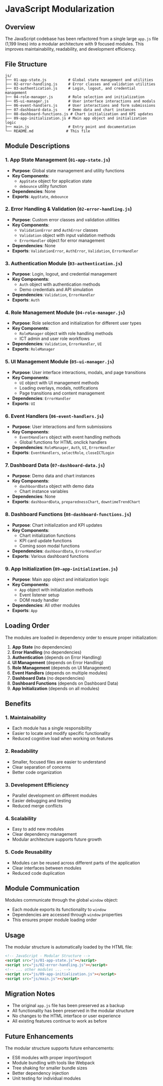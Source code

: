 # JavaScript Modularization

## Overview

The JavaScript codebase has been refactored from a single large `app.js` file (1,199 lines) into a modular architecture with 9 focused modules. This improves maintainability, readability, and development efficiency.

## File Structure

```
js/
├── 01-app-state.js          # Global state management and utilities
├── 02-error-handling.js     # Error classes and validation utilities
├── 03-authentication.js     # Login, logout, and credential management
├── 04-role-manager.js       # Role selection and initialization
├── 05-ui-manager.js         # User interface interactions and modals
├── 06-event-handlers.js     # User interactions and form submissions
├── 07-dashboard-data.js     # Demo data and chart instances
├── 08-dashboard-functions.js # Chart initialization and KPI updates
├── 09-app-initialization.js # Main app object and initialization logic
├── main.js                  # Entry point and documentation
└── README.md               # This file
```

## Module Descriptions

### 1. App State Management (`01-app-state.js`)
- **Purpose**: Global state management and utility functions
- **Key Components**:
  - `AppState` object for application state
  - `debounce` utility function
- **Dependencies**: None
- **Exports**: `AppState`, `debounce`

### 2. Error Handling & Validation (`02-error-handling.js`)
- **Purpose**: Custom error classes and validation utilities
- **Key Components**:
  - `ValidationError` and `AuthError` classes
  - `Validation` object with input validation methods
  - `ErrorHandler` object for error management
- **Dependencies**: None
- **Exports**: `ValidationError`, `AuthError`, `Validation`, `ErrorHandler`

### 3. Authentication Module (`03-authentication.js`)
- **Purpose**: Login, logout, and credential management
- **Key Components**:
  - `Auth` object with authentication methods
  - Demo credentials and API simulation
- **Dependencies**: `Validation`, `ErrorHandler`
- **Exports**: `Auth`

### 4. Role Management Module (`04-role-manager.js`)
- **Purpose**: Role selection and initialization for different user types
- **Key Components**:
  - `RoleManager` object with role handling methods
  - ICT admin and user role workflows
- **Dependencies**: `Validation`, `ErrorHandler`, `UI`
- **Exports**: `RoleManager`

### 5. UI Management Module (`05-ui-manager.js`)
- **Purpose**: User interface interactions, modals, and page transitions
- **Key Components**:
  - `UI` object with UI management methods
  - Loading overlays, modals, notifications
  - Page transitions and content management
- **Dependencies**: `ErrorHandler`
- **Exports**: `UI`

### 6. Event Handlers (`06-event-handlers.js`)
- **Purpose**: User interactions and form submissions
- **Key Components**:
  - `EventHandlers` object with event handling methods
  - Global functions for HTML onclick handlers
- **Dependencies**: `RoleManager`, `Auth`, `UI`, `ErrorHandler`
- **Exports**: `EventHandlers`, `selectRole`, `closeICTLogin`

### 7. Dashboard Data (`07-dashboard-data.js`)
- **Purpose**: Demo data and chart instances
- **Key Components**:
  - `dashboardData` object with demo data
  - Chart instance variables
- **Dependencies**: None
- **Exports**: `dashboardData`, `preparednessChart`, `downtimeTrendChart`

### 8. Dashboard Functions (`08-dashboard-functions.js`)
- **Purpose**: Chart initialization and KPI updates
- **Key Components**:
  - Chart initialization functions
  - KPI card update functions
  - Coming soon modal functions
- **Dependencies**: `dashboardData`, `ErrorHandler`
- **Exports**: Various dashboard functions

### 9. App Initialization (`09-app-initialization.js`)
- **Purpose**: Main app object and initialization logic
- **Key Components**:
  - `App` object with initialization methods
  - Event listener setup
  - DOM ready handler
- **Dependencies**: All other modules
- **Exports**: `App`

## Loading Order

The modules are loaded in dependency order to ensure proper initialization:

1. **App State** (no dependencies)
2. **Error Handling** (no dependencies)
3. **Authentication** (depends on Error Handling)
4. **UI Management** (depends on Error Handling)
5. **Role Management** (depends on UI Management)
6. **Event Handlers** (depends on multiple modules)
7. **Dashboard Data** (no dependencies)
8. **Dashboard Functions** (depends on Dashboard Data)
9. **App Initialization** (depends on all modules)

## Benefits

### 1. **Maintainability**
- Each module has a single responsibility
- Easier to locate and modify specific functionality
- Reduced cognitive load when working on features

### 2. **Readability**
- Smaller, focused files are easier to understand
- Clear separation of concerns
- Better code organization

### 3. **Development Efficiency**
- Parallel development on different modules
- Easier debugging and testing
- Reduced merge conflicts

### 4. **Scalability**
- Easy to add new modules
- Clear dependency management
- Modular architecture supports future growth

### 5. **Code Reusability**
- Modules can be reused across different parts of the application
- Clear interfaces between modules
- Reduced code duplication

## Module Communication

Modules communicate through the global `window` object:
- Each module exports its functionality to `window`
- Dependencies are accessed through `window` properties
- This ensures proper module loading order

## Usage

The modular structure is automatically loaded by the HTML file:

```html
<!-- JavaScript - Modular Structure -->
<script src="js/01-app-state.js"></script>
<script src="js/02-error-handling.js"></script>
<!-- ... other modules ... -->
<script src="js/09-app-initialization.js"></script>
<script src="js/main.js"></script>
```

## Migration Notes

- The original `app.js` file has been preserved as a backup
- All functionality has been preserved in the modular structure
- No changes to the HTML interface or user experience
- All existing features continue to work as before

## Future Enhancements

The modular structure supports future enhancements:
- ES6 modules with proper import/export
- Module bundling with tools like Webpack
- Tree shaking for smaller bundle sizes
- Better dependency injection
- Unit testing for individual modules

